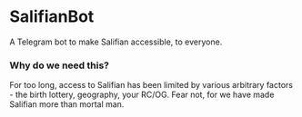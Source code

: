 # SalifianBot
A Telegram bot to make Salifian accessible, to everyone.

### Why do we need this?
For too long, access to Salifian has been limited by various arbitrary factors - the birth lottery, geography, your RC/OG.
Fear not, for we have made Salifian more than mortal man. 

